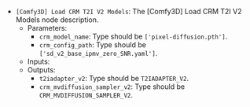 - `[Comfy3D] Load CRM T2I V2 Models`: The [Comfy3D] Load CRM T2I V2 Models node description.
    - Parameters:
        - `crm_model_name`: Type should be `['pixel-diffusion.pth']`.
        - `crm_config_path`: Type should be `['sd_v2_base_ipmv_zero_SNR.yaml']`.
    - Inputs:
    - Outputs:
        - `t2iadapter_v2`: Type should be `T2IADAPTER_V2`.
        - `crm_mvdiffusion_sampler_v2`: Type should be `CRM_MVDIFFUSION_SAMPLER_V2`.
